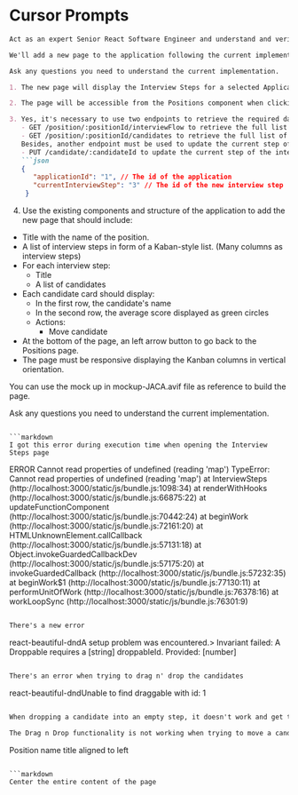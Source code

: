 # Cursor Prompts

```markdown
Act as an expert Senior React Software Engineer and understand and verify the implementation of this LTI frontend application that is under the @frontend folder.

We'll add a new page to the application following the current implementation of the application.

Ask any questions you need to understand the current implementation.
```

```markdown
1. The new page will display the Interview Steps for a selected Application (in the Positions pages) and the Candidates that are in each Interview Step. The page must show a Kaban-style list where each column will be the Interview Steps and the cards will be the Candidates. It must be possible to move the Candidates from one interview step to another using a Drag & Drop functionality.

2. The page will be accessible from the Positions component when clicking on the "Ver proceso" button of a position.

3. Yes, it's necessary to use two endpoints to retrieve the required data:
   - GET /position/:positionId/interviewFlow to retrieve the full list of interview steps for the given position.
   - GET /position/:positionId/candidates to retrieve the full list of candidates for the given position that includes the current step of the interview for each candidate.
   Besides, another endpoint must be used to update the current step of the interview for a candidate:
   - PUT /candidate/:candidateId to update the current step of the interview for a candidate with the following body:
   ```json
   {
      "applicationId": "1", // The id of the application
      "currentInterviewStep": "3" // The id of the new interview step
    }
   ```

4. Use the existing components and structure of the application to add the new page that should include:
  - Title with the name of the position.
  - A list of interview steps in form of a Kaban-style list. (Many columns as interview steps)
  - For each interview step:
    - Title
    - A list of candidates
  - Each candidate card should display:
    - In the first row, the candidate's name
    - In the second row, the average score displayed as green circles
    - Actions:
      - Move candidate
  - At the bottom of the page, an left arrow button to go back to the Positions page.
  - The page must be responsive displaying the Kanban columns in vertical orientation.

You can use the mock up in mockup-JACA.avif file as reference to build the page.

Ask any questions you need to understand the current implementation.
```

```markdown
I got this error during execution time when opening the Interview Steps page

```
ERROR
Cannot read properties of undefined (reading 'map')
TypeError: Cannot read properties of undefined (reading 'map')
    at InterviewSteps (http://localhost:3000/static/js/bundle.js:1098:34)
    at renderWithHooks (http://localhost:3000/static/js/bundle.js:66875:22)
    at updateFunctionComponent (http://localhost:3000/static/js/bundle.js:70442:24)
    at beginWork (http://localhost:3000/static/js/bundle.js:72161:20)
    at HTMLUnknownElement.callCallback (http://localhost:3000/static/js/bundle.js:57131:18)
    at Object.invokeGuardedCallbackDev (http://localhost:3000/static/js/bundle.js:57175:20)
    at invokeGuardedCallback (http://localhost:3000/static/js/bundle.js:57232:35)
    at beginWork$1 (http://localhost:3000/static/js/bundle.js:77130:11)
    at performUnitOfWork (http://localhost:3000/static/js/bundle.js:76378:16)
    at workLoopSync (http://localhost:3000/static/js/bundle.js:76301:9)
```
```

```markdown
There's a new error

```
react-beautiful-dndA setup problem was encountered.> Invariant failed: A Droppable requires a [string] droppableId. Provided: [number]
```
```

```markdown
There's an error when trying to drag n' drop the candidates

```
react-beautiful-dndUnable to find draggable with id: 1
```
```

```markdown
When dropping a candidate into an empty step, it doesn't work and get the candidate back to its initial value.
```

```markdown
The Drag n Drop functionality is not working when trying to move a candidate.
```

Position name title aligned to left
```

```markdown
Center the entire content of the page
```
